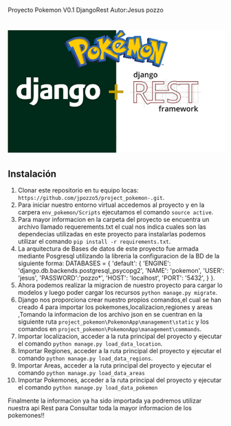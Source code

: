 Proyecto Pokemon V0.1 DjangoRest
Autor:Jesus pozzo
# ![Django DRF Example App](django_pokemon.png)

## Instalación

1. Clonar este repositorio en tu equipo locas: `https://github.com/jpozzo5/project_pokemon-.git`.
2. Para iniciar nuestro entorno virtual accedemos al proyecto y en la carpera `env_pokemon/Scripts` ejecutamos el comando `source active`.
3. Para mayor informacion en la carpeta del proyecto se encuentra un archivo llamado requerements.txt el cual nos indica cuales son las dependecias utilizadas en este proyecto para instalarlas podemos utilizar el comando
`pip install -r requirements.txt`.
4. La arquitectura de Bases de datos de este proyecto fue armada mediante Posgresql utilizando la libreria  la configuracion de la BD de la siguiente forma: DATABASES = {
    'default': {
        'ENGINE': 'django.db.backends.postgresql_psycopg2',
        'NAME': 'pokemon',
        'USER': 'jesus',
        'PASSWORD':'pozzo*',
        'HOST': 'localhost',
        'PORT': '5432',
    }
}.
5. Ahora podemos realizar la migracion de nuestro proyecto para cargar lo modelos y luego poder cargar los recursos `python manage.py migrate`.
6. Django nos proporciona crear nuestro propios comandos,el cual se han creado 4 para importar los pokemones,localizacion,regiones y areas ,Tomando la informacion de los archivo json en se cuentran en la siguiente ruta `project_pokemon\PokemonApp\management\static` y los comandos en `project_pokemon\PokemonApp\management\commands`.
7. Importar localizacion, acceder a la ruta principal del proyecto  y ejecutar el comando `python manage.py load_data_location`.
8. Importar Regiones, acceder a la ruta principal del proyecto  y ejecutar el comando `python manage.py load_data_regions`.
9.  Importar Areas, acceder a la ruta principal del proyecto  y ejecutar el comando `python manage.py load_data_areas`
10. Importar Pokemones, acceder a la ruta principal del proyecto  y ejecutar el comando `python manage.py load_data_pokemon`


Finalmente la informacion ya ha sido importada ya podremos utilizar nuestra api Rest para Consultar toda la mayor informacion de los pokemones!!